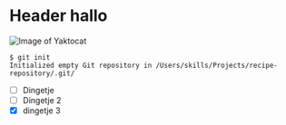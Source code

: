 # Header hallo
![Image of Yaktocat](https://octodex.github.com/images/yaktocat.png)

```
$ git init
Initialized empty Git repository in /Users/skills/Projects/recipe-repository/.git/
```

- [ ] Dingetje
- [ ] Dingetje 2
- [x] dingetje 3
